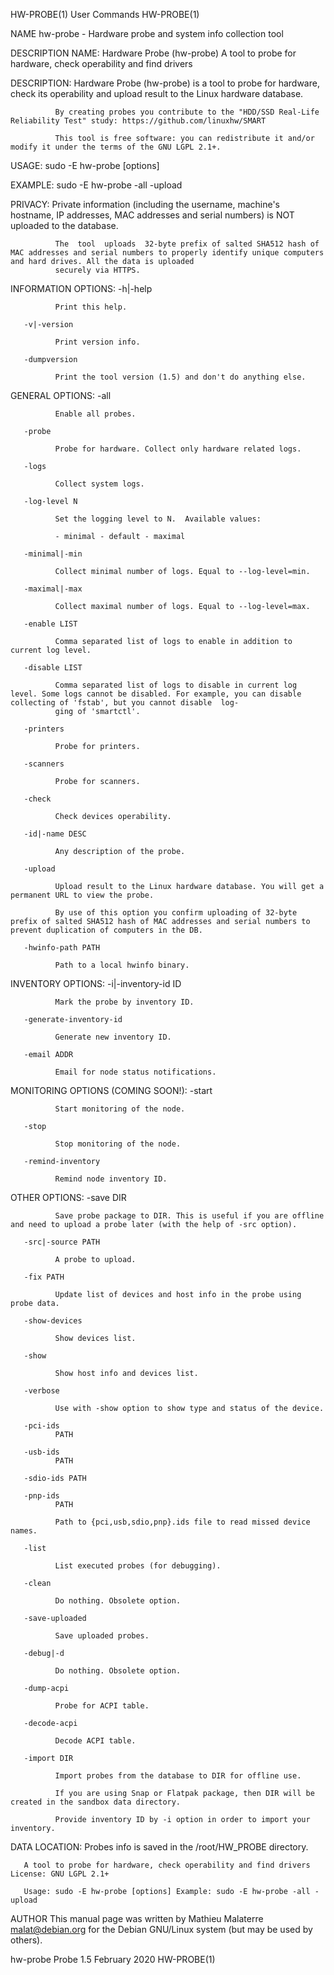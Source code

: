 HW-PROBE(1)                                                                            User Commands                                                                           HW-PROBE(1)

NAME
       hw-probe - Hardware probe and system info collection tool

DESCRIPTION
   NAME:
              Hardware Probe (hw-probe) A tool to probe for hardware, check operability and find drivers

   DESCRIPTION:
              Hardware Probe (hw-probe) is a tool to probe for hardware, check its operability and upload result to the Linux hardware database.

              By creating probes you contribute to the "HDD/SSD Real-Life Reliability Test" study: https://github.com/linuxhw/SMART

              This tool is free software: you can redistribute it and/or modify it under the terms of the GNU LGPL 2.1+.

   USAGE:
              sudo -E hw-probe [options]

   EXAMPLE:
              sudo -E hw-probe -all -upload

   PRIVACY:
              Private information (including the username, machine's hostname, IP addresses, MAC addresses and serial numbers) is NOT uploaded to the database.

              The  tool  uploads  32-byte prefix of salted SHA512 hash of MAC addresses and serial numbers to properly identify unique computers and hard drives. All the data is uploaded
              securely via HTTPS.

   INFORMATION OPTIONS:
       -h|-help

              Print this help.

       -v|-version

              Print version info.

       -dumpversion

              Print the tool version (1.5) and don't do anything else.

   GENERAL OPTIONS:
       -all

              Enable all probes.

       -probe

              Probe for hardware. Collect only hardware related logs.

       -logs

              Collect system logs.

       -log-level N

              Set the logging level to N.  Available values:

              - minimal - default - maximal

       -minimal|-min

              Collect minimal number of logs. Equal to --log-level=min.

       -maximal|-max

              Collect maximal number of logs. Equal to --log-level=max.

       -enable LIST

              Comma separated list of logs to enable in addition to current log level.

       -disable LIST

              Comma separated list of logs to disable in current log level. Some logs cannot be disabled. For example, you can disable collecting of 'fstab', but you cannot disable  log‐
              ging of 'smartctl'.

       -printers

              Probe for printers.

       -scanners

              Probe for scanners.

       -check

              Check devices operability.

       -id|-name DESC

              Any description of the probe.

       -upload

              Upload result to the Linux hardware database. You will get a permanent URL to view the probe.

              By use of this option you confirm uploading of 32-byte prefix of salted SHA512 hash of MAC addresses and serial numbers to prevent duplication of computers in the DB.

       -hwinfo-path PATH

              Path to a local hwinfo binary.

   INVENTORY OPTIONS:
       -i|-inventory-id ID

              Mark the probe by inventory ID.

       -generate-inventory-id

              Generate new inventory ID.

       -email ADDR

              Email for node status notifications.

   MONITORING OPTIONS (COMING SOON!):
       -start

              Start monitoring of the node.

       -stop

              Stop monitoring of the node.

       -remind-inventory

              Remind node inventory ID.

   OTHER OPTIONS:
       -save DIR

              Save probe package to DIR. This is useful if you are offline and need to upload a probe later (with the help of -src option).

       -src|-source PATH

              A probe to upload.

       -fix PATH

              Update list of devices and host info in the probe using probe data.

       -show-devices

              Show devices list.

       -show

              Show host info and devices list.

       -verbose

              Use with -show option to show type and status of the device.

       -pci-ids
              PATH

       -usb-ids
              PATH

       -sdio-ids PATH

       -pnp-ids
              PATH

              Path to {pci,usb,sdio,pnp}.ids file to read missed device names.

       -list

              List executed probes (for debugging).

       -clean

              Do nothing. Obsolete option.

       -save-uploaded

              Save uploaded probes.

       -debug|-d

              Do nothing. Obsolete option.

       -dump-acpi

              Probe for ACPI table.

       -decode-acpi

              Decode ACPI table.

       -import DIR

              Import probes from the database to DIR for offline use.

              If you are using Snap or Flatpak package, then DIR will be created in the sandbox data directory.

              Provide inventory ID by -i option in order to import your inventory.

   DATA LOCATION:
              Probes info is saved in the /root/HW_PROBE directory.

       A tool to probe for hardware, check operability and find drivers License: GNU LGPL 2.1+

       Usage: sudo -E hw-probe [options] Example: sudo -E hw-probe -all -upload

AUTHOR
       This manual page was written by Mathieu Malaterre <malat@debian.org> for the Debian GNU/Linux system (but may be used by others).

hw-probe Probe 1.5                                                                     February 2020                                                                           HW-PROBE(1)
